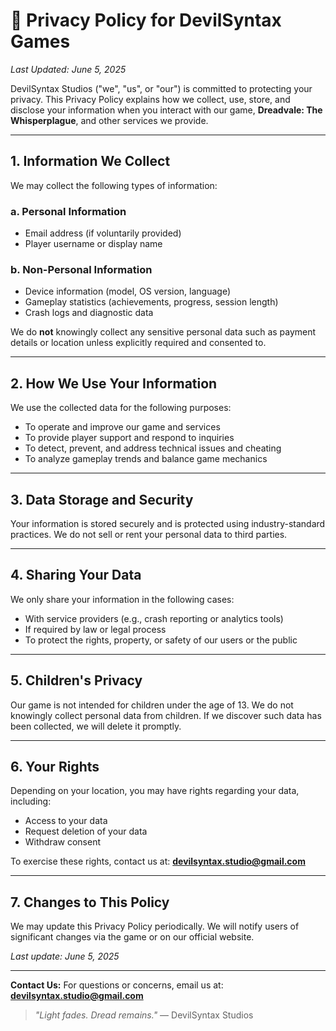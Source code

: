 # 📜 Privacy Policy for DevilSyntax Games

*Last Updated: June 5, 2025*

DevilSyntax Studios ("we", "us", or "our") is committed to protecting your privacy. This Privacy Policy explains how we collect, use, store, and disclose your information when you interact with our game, **Dreadvale: The Whisperplague**, and other services we provide.

---

## 1. Information We Collect

We may collect the following types of information:

### a. Personal Information

* Email address (if voluntarily provided)
* Player username or display name

### b. Non-Personal Information

* Device information (model, OS version, language)
* Gameplay statistics (achievements, progress, session length)
* Crash logs and diagnostic data

We do **not** knowingly collect any sensitive personal data such as payment details or location unless explicitly required and consented to.

---

## 2. How We Use Your Information

We use the collected data for the following purposes:

* To operate and improve our game and services
* To provide player support and respond to inquiries
* To detect, prevent, and address technical issues and cheating
* To analyze gameplay trends and balance game mechanics

---

## 3. Data Storage and Security

Your information is stored securely and is protected using industry-standard practices. We do not sell or rent your personal data to third parties.

---

## 4. Sharing Your Data

We only share your information in the following cases:

* With service providers (e.g., crash reporting or analytics tools)
* If required by law or legal process
* To protect the rights, property, or safety of our users or the public

---

## 5. Children's Privacy

Our game is not intended for children under the age of 13. We do not knowingly collect personal data from children. If we discover such data has been collected, we will delete it promptly.

---

## 6. Your Rights

Depending on your location, you may have rights regarding your data, including:

* Access to your data
* Request deletion of your data
* Withdraw consent

To exercise these rights, contact us at: **[devilsyntax.studio@gmail.com](mailto:devilsyntax.studio@gmail.com)**

---

## 7. Changes to This Policy

We may update this Privacy Policy periodically. We will notify users of significant changes via the game or on our official website.

*Last update: June 5, 2025*

---

**Contact Us:**
For questions or concerns, email us at: **[devilsyntax.studio@gmail.com](mailto:devilsyntax.studio@gmail.com)**

> *"Light fades. Dread remains."*
> — DevilSyntax Studios
> 
